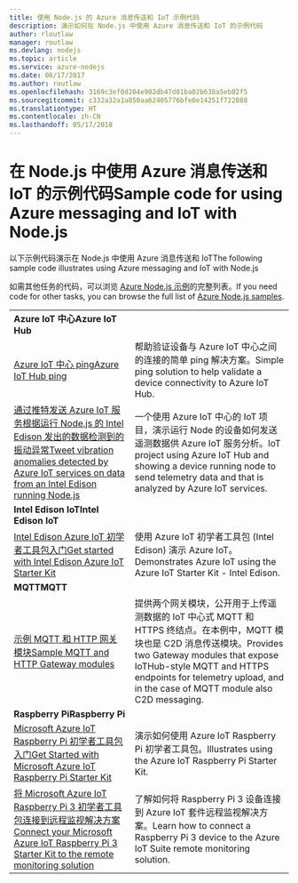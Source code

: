 ```yaml
---
title: 使用 Node.js 的 Azure 消息传送和 IoT 示例代码
description: 演示如何在 Node.js 中使用 Azure 消息传送和 IoT 的示例代码
author: rloutlaw
manager: routlaw
ms.devlang: nodejs
ms.topic: article
ms.service: azure-nodejs
ms.date: 06/17/2017
ms.author: routlaw
ms.openlocfilehash: 3169c3ef0d204e902db47d81ba02b638a5eb02f5
ms.sourcegitcommit: c332a32a1a850aa62405776bfe0e14251f722888
ms.translationtype: HT
ms.contentlocale: zh-CN
ms.lasthandoff: 05/17/2018
---
```

# <a name="sample-code-for-using-azure-messaging-and-iot-with-nodejs"></a><span data-ttu-id="99f05-103">在 Node.js 中使用 Azure 消息传送和 IoT 的示例代码</span><span class="sxs-lookup"><span data-stu-id="99f05-103">Sample code for using Azure messaging and IoT with Node.js</span></span>

<span data-ttu-id="99f05-104">以下示例代码演示在 Node.js 中使用 Azure 消息传送和 IoT</span><span class="sxs-lookup"><span data-stu-id="99f05-104">The following sample code illustrates using Azure messaging and IoT with Node.js</span></span>

<span data-ttu-id="99f05-105">如需其他任务的代码，可以浏览 [Azure Node.js 示例](https://azure.microsoft.com/resources/samples/?term=nodejs)的完整列表。</span><span class="sxs-lookup"><span data-stu-id="99f05-105">If you need code for other tasks, you can browse the full list of [Azure Node.js samples](https://azure.microsoft.com/resources/samples/?term=nodejs).</span></span>

| | |
|---|---|
| <span data-ttu-id="99f05-106">**Azure IoT 中心**</span><span class="sxs-lookup"><span data-stu-id="99f05-106">**Azure IoT Hub**</span></span> ||
| [<span data-ttu-id="99f05-107">Azure IoT 中心 ping</span><span class="sxs-lookup"><span data-stu-id="99f05-107">Azure IoT Hub ping</span></span>](https://github.com/Azure-Samples/iot-hub-node-ping) | <span data-ttu-id="99f05-108">帮助验证设备与 Azure IoT 中心之间的连接的简单 ping 解决方案。</span><span class="sxs-lookup"><span data-stu-id="99f05-108">Simple ping solution to help validate a device connectivity to Azure IoT Hub.</span></span> |
| [<span data-ttu-id="99f05-109">通过推特发送 Azure IoT 服务根据运行 Node.js 的 Intel Edison 发出的数据检测到的振动异常</span><span class="sxs-lookup"><span data-stu-id="99f05-109">Tweet vibration anomalies detected by Azure IoT services on data from an Intel Edison running Node.js</span></span>](https://azure.microsoft.com/resources/samples/iot-hub-nodejs-intel-edison-vibration-anomaly-detection/) | <span data-ttu-id="99f05-110">一个使用 Azure IoT 中心的 IoT 项目，演示运行 Node 的设备如何发送遥测数据供 Azure IoT 服务分析。</span><span class="sxs-lookup"><span data-stu-id="99f05-110">IoT project using Azure IoT Hub and showing a device running node to send telemetry data and that is analyzed by Azure IoT services.</span></span> |
| <span data-ttu-id="99f05-111">**Intel Edison IoT**</span><span class="sxs-lookup"><span data-stu-id="99f05-111">**Intel Edison IoT**</span></span> ||
| [<span data-ttu-id="99f05-112">Intel Edison Azure IoT 初学者工具包入门</span><span class="sxs-lookup"><span data-stu-id="99f05-112">Get started with Intel Edison Azure IoT Starter Kit</span></span>](https://github.com/Azure-Samples/iot-hub-node-intel-edison-getstartedkit) | <span data-ttu-id="99f05-113">使用 Azure IoT 初学者工具包 (Intel Edison) 演示 Azure IoT。</span><span class="sxs-lookup"><span data-stu-id="99f05-113">Demonstrates Azure IoT using the Azure IoT Starter Kit - Intel Edison.</span></span> |
| <span data-ttu-id="99f05-114">**MQTT**</span><span class="sxs-lookup"><span data-stu-id="99f05-114">**MQTT**</span></span> ||
| [<span data-ttu-id="99f05-115">示例 MQTT 和 HTTP 网关模块</span><span class="sxs-lookup"><span data-stu-id="99f05-115">Sample MQTT and HTTP Gateway modules</span></span>](https://github.com/Azure-Samples/iot-gateway-mqtt-http) | <span data-ttu-id="99f05-116">提供两个网关模块，公开用于上传遥测数据的 IoT 中心式 MQTT 和 HTTPS 终结点。在本例中，MQTT 模块也是 C2D 消息传送模块。</span><span class="sxs-lookup"><span data-stu-id="99f05-116">Provides two Gateway modules that expose IoTHub-style MQTT and HTTPS endpoints for telemetry upload, and in the case of MQTT module also C2D messaging.</span></span> |
| <span data-ttu-id="99f05-117">**Raspberry Pi**</span><span class="sxs-lookup"><span data-stu-id="99f05-117">**Raspberry Pi**</span></span> ||
| [<span data-ttu-id="99f05-118">Microsoft Azure IoT Raspberry Pi 初学者工具包入门</span><span class="sxs-lookup"><span data-stu-id="99f05-118">Get Started with Microsoft Azure IoT Raspberry Pi Starter Kit</span></span>](https://github.com/Azure-Samples/iot-hub-node-raspberrypi-getting-started) | <span data-ttu-id="99f05-119">演示如何使用 Azure IoT Raspberry Pi 初学者工具包。</span><span class="sxs-lookup"><span data-stu-id="99f05-119">Illustrates using the Azure IoT Raspberry Pi Starter Kit.</span></span> |
| [<span data-ttu-id="99f05-120">将 Microsoft Azure IoT Raspberry Pi 3 初学者工具包连接到远程监视解决方案</span><span class="sxs-lookup"><span data-stu-id="99f05-120">Connect your Microsoft Azure IoT Raspberry Pi 3 Starter Kit to the remote monitoring solution</span></span>](https://azure.microsoft.com/resources/samples/iot-remote-monitoring-node-raspberrypi-getstartedkit/) | <span data-ttu-id="99f05-121">了解如何将 Raspberry Pi 3 设备连接到 Azure IoT 套件远程监视解决方案。</span><span class="sxs-lookup"><span data-stu-id="99f05-121">Learn how to connect a Raspberry Pi 3 device to the Azure IoT Suite remote monitoring solution.</span></span> |
